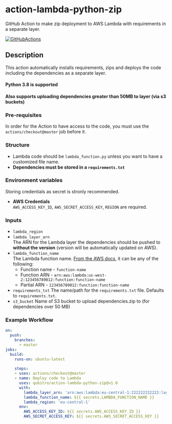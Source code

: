 # action-lambda-python-zip
GitHub Action to make zip deployment to AWS Lambda with requirements in a separate layer.

[![GitHubActions](https://img.shields.io/badge/listed%20on-GitHubActions-blue.svg)](https://github.com/marketplace/actions/aws-lambda-zip-deploy-python)

## Description
This action automatically installs requirements, zips and deploys the code including the dependencies as a separate layer.

#### Python 3.8 is supported
#### Also supports uploading dependencies greater than 50MB to layer (via s3 buckets)

### Pre-requisites
In order for the Action to have access to the code, you must use the `actions/checkout@master` job before it. 

### Structure
- Lambda code should be `lambda_function.py` unless you want to have a customized file name.
- **Dependencies must be stored in a `requirements.txt`**

### Environment variables
Storing credentials as secret is stronly recommended. 

- **AWS Credentials**  
    `AWS_ACCESS_KEY_ID`, `AWS_SECRET_ACCESS_KEY`, `REGION` are required.

### Inputs
- `lambda_region`  
- `lambda_layer_arn`  
    The ARN for the Lambda layer the dependencies should be pushed to **without the version** (version will be automatically updated on AWS).
- `lambda_function_name`  
    The Lambda function name. [From the AWS docs](https://docs.aws.amazon.com/cli/latest/reference/lambda/update-function-code.html), it can be any of the following:
    - Function name - `function-name`  
    - Function ARN - `arn:aws:lambda:us-west-2:123456789012:function:function-name`  
    - Partial ARN - `123456789012:function:function-name`
- `requirements_txt`
    The name/path for the `requirements.txt` file. Defaults to `requirements.txt`.
- `s3_bucket`
    Name of S3 bucket to upload dependencies.zip to (for dependencies over 50 MB)

### Example Workflow
```yaml
on:
  push:
    branches:
      - master
jobs:
  build:
    runs-on: ubuntu-latest
    
    steps:
    - uses: actions/checkout@master
    - name: Deploy code to Lambda
      uses: qubitro/action-lambda-python-zip@v1.0
      with:
        lambda_layer_arn: 'arn:aws:lambda:eu-central-1:222222222222:layer:layer-name'
        lambda_function_name: ${{ secrets.LAMBDA_FUNCTION_NAME }}
        lambda_region: 'eu-central-1'
      env:
        AWS_ACCESS_KEY_ID: ${{ secrets.AWS_ACCESS_KEY_ID }}
        AWS_SECRET_ACCESS_KEY: ${{ secrets.AWS_SECRET_ACCESS_KEY }}
```
